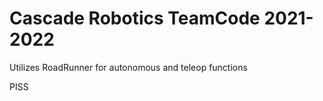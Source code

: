 # Cascade Robotics TeamCode 2021-2022

Utilizes RoadRunner for autonomous and teleop functions

PISS